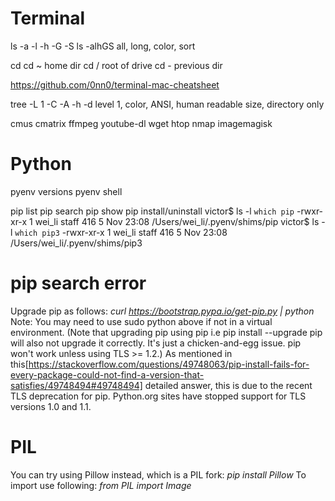# Terminal
ls -a -l -h -G -S
ls -alhGS
all, long, color, sort

cd cd ~ home dir
cd / root of drive
cd - previous dir

https://github.com/0nn0/terminal-mac-cheatsheet


tree -L  1 -C -A -h -d
level 1, color, ANSI, human readable size, directory only

cmus
cmatrix
ffmpeg
youtube-dl
wget
htop
nmap
imagemagisk


# Python
pyenv versions
pyenv shell

pip list
pip search
pip show
pip install/uninstall
victor$ ls -l `which pip`
-rwxr-xr-x  1 wei_li  staff  416  5 Nov 23:08 /Users/wei_li/.pyenv/shims/pip
victor$ ls -l `which pip3`
-rwxr-xr-x  1 wei_li  staff  416  5 Nov 23:08 /Users/wei_li/.pyenv/shims/pip3

# pip search error
Upgrade pip as follows:
_curl https://bootstrap.pypa.io/get-pip.py | python_
Note: You may need to use sudo python above if not in a virtual environment.
(Note that upgrading pip using pip i.e pip install --upgrade pip will also not upgrade it correctly. It's just a chicken-and-egg issue. pip won't work unless using TLS >= 1.2.)
As mentioned in this[https://stackoverflow.com/questions/49748063/pip-install-fails-for-every-package-could-not-find-a-version-that-satisfies/49748494#49748494] detailed answer, this is due to the recent TLS deprecation for pip. Python.org sites have stopped support for TLS versions 1.0 and 1.1.

# PIL
You can try using Pillow instead, which is a PIL fork:
_pip install Pillow_
To import use following:
_from PIL import Image_


